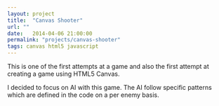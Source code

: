 ```yaml
---
layout: project
title:  "Canvas Shooter"
url: ""
date:   2014-04-06 21:00:00
permalink: "projects/canvas-shooter"
tags: canvas html5 javascript
---
```


This is one of the first attempts at a game and also the first attempt at creating a game using HTML5 Canvas.

I decided to focus on AI with this game. The AI follow specific patterns which are defined in the code on a per enemy basis.